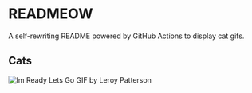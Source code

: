 # READMEOW

A self-rewriting README powered by GitHub Actions to display cat gifs.

## Cats

![Im Ready Lets Go GIF by Leroy Patterson](https://media1.giphy.com/media/CjmvTCZf2U3p09Cn0h/200.gif?cid=9acd02dad3w8lcxm20t3p8koaqhetevsa4iwmaspadb2435e&ep=v1_gifs_search&rid=200.gif&ct=g)
